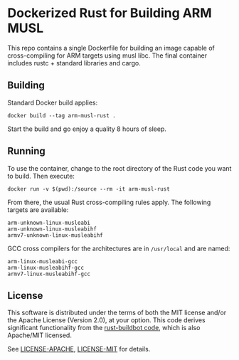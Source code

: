 Dockerized Rust for Building ARM MUSL
=====================================

This repo contains a single Dockerfile for building an image capable of
cross-compiling for ARM targets using musl libc. The final container includes
rustc + standard libraries and cargo.


Building
--------

Standard Docker build applies:

    docker build --tag arm-musl-rust .

Start the build and go enjoy a quality 8 hours of sleep.


Running
-------

To use the container, change to the root directory of the Rust code you want to
build. Then execute:

    docker run -v $(pwd):/source --rm -it arm-musl-rust

From there, the usual Rust cross-compiling rules apply. The following targets
are available:

    arm-unknown-linux-musleabi
    arm-unknown-linux-musleabihf
    armv7-unknown-linux-musleabihf

GCC cross compilers for the architectures are in `/usr/local` and are named:

    arm-linux-musleabi-gcc
    arm-linux-musleabihf-gcc
    armv7-linux-musleabihf-gcc


License
-------

This software is distributed under the terms of both the MIT license and/or the
Apache License (Version 2.0), at your option. This code derives significant
functionality from the [rust-buildbot code](https://github.com/rust-lang/rust-buildbot),
which is also Apache/MIT licensed.

See [LICENSE-APACHE](LICENSE-APACHE), [LICENSE-MIT](LICENSE-MIT) for details.
